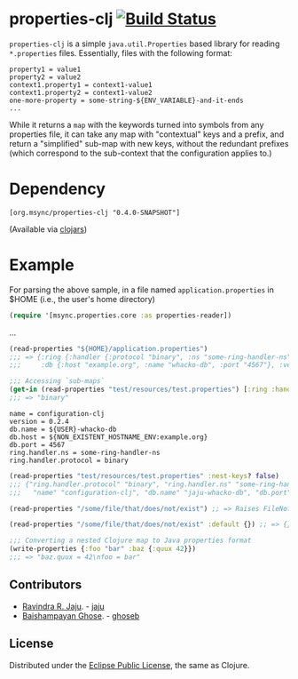 # properties-clj [![Build Status](https://secure.travis-ci.org/jaju/properties-clj.png)](http://travis-ci.org/jaju/properties-clj)
`properties-clj` is a simple `java.util.Properties` based library for reading `*.properties` files. Essentially, files with the following format:

    property1 = value1
    property2 = value2
    context1.property1 = context1-value1
    context1.property2 = context1-value2
    one-more-property = some-string-${ENV_VARIABLE}-and-it-ends
    ...

While it returns a `map` with the keywords turned into symbols from any properties file, it can take any map with "contextual" keys and a prefix, and return a "simplified" sub-map with new keys, without the redundant prefixes (which correspond to the sub-context that the configuration applies to.)

# Dependency
    [org.msync/properties-clj "0.4.0-SNAPSHOT"]
(Available via [clojars](https://clojars.org/search?q=properties-clj))

# Example
For parsing the above sample, in a file named `application.properties` in $HOME (i.e., the user's home directory)

```clj
(require '[msync.properties.core :as properties-reader])
```
...
```clj
(read-properties "${HOME}/application.properties")
;;; => {:ring {:handler {:protocol "binary", :ns "some-ring-handler-ns"}}, :name "configuration-clj",
;;;     :db {:host "example.org", :name "whacko-db", :port "4567"}, :version "0.2.4"}

;;; Accessing `sub-maps`
(get-in (read-properties "test/resources/test.properties") [:ring :handler :protocol])
;;; => "binary"
```

```properties
name = configuration-clj
version = 0.2.4
db.name = ${USER}-whacko-db
db.host = ${NON_EXISTENT_HOSTNAME_ENV:example.org}
db.port = 4567
ring.handler.ns = some-ring-handler-ns
ring.handler.protocol = binary
```

```clj
(read-properties "test/resources/test.properties" :nest-keys? false)
;;; {"ring.handler.protocol" "binary", "ring.handler.ns" "some-ring-handler-ns", "db.host" "example.org",
;;;   "name" "configuration-clj", "db.name" "jaju-whacko-db", "db.port" "4567", "version" "0.2.4"}

(read-properties "/some/file/that/does/not/exist") ;; => Raises FileNotFoundException

(read-properties "/some/file/that/does/not/exist" :default {}) ;; => {}

;;; Converting a nested Clojure map to Java properties format
(write-properties {:foo "bar" :baz {:quux 42}})
;;; => "baz.quux = 42\nfoo = bar"
```

## Contributors
* [Ravindra R. Jaju](https://msync.org/). - [jaju](https://github.com/jaju)
* [Baishampayan Ghose](http://freegeek.in). - [ghoseb](https://github.com/ghoseb)

## License
Distributed under the [Eclipse Public License](http://www.eclipse.org/legal/epl-v10.html), the same as Clojure.
